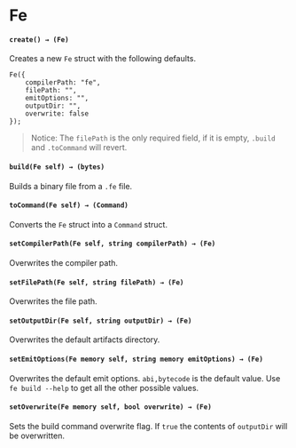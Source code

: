 # Fe

#### **`create() → (Fe)`**

Creates a new `Fe` struct with the following defaults.

```solidity
Fe({
    compilerPath: "fe",
    filePath: "",
    emitOptions: "",
    outputDir: "",
    overwrite: false
});
```

> Notice: The `filePath` is the only required field, if it is empty, `.build` and `.toCommand`
> will revert.

#### **`build(Fe self) → (bytes)`**

Builds a binary file from a `.fe` file.

#### **`toCommand(Fe self) → (Command)`**

Converts the `Fe` struct into a `Command` struct.

#### **`setCompilerPath(Fe self, string compilerPath) → (Fe)`**

Overwrites the compiler path.

#### **`setFilePath(Fe self, string filePath) → (Fe)`**

Overwrites the file path.

#### **`setOutputDir(Fe self, string outputDir) → (Fe)`**

Overwrites the default artifacts directory.

#### **`setEmitOptions(Fe memory self, string memory emitOptions) → (Fe)`**

Overwrites the default emit options. `abi,bytecode` is the default value. Use `fe build --help` to
get all the other possible values.

#### **`setOverwrite(Fe memory self, bool overwrite) → (Fe)`**

Sets the build command overwrite flag. If `true` the contents of `outputDir` will be overwritten.
